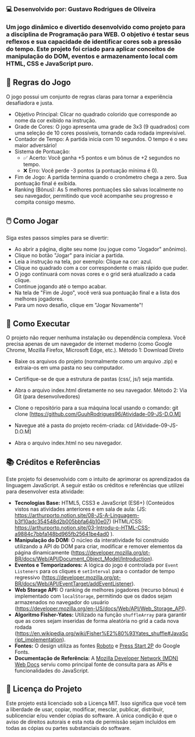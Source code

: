 ### 💻 Desenvolvido por: Gustavo Rodrigues de Oliveira

### Um jogo dinâmico e divertido desenvolvido como projeto para a disciplina de Programação para WEB. O objetivo é testar seus reflexos e sua capacidade de identificar cores sob a pressão do tempo. Este projeto foi criado para aplicar conceitos de manipulação do DOM, eventos e armazenamento local com HTML, CSS e JavaScript puro.

## 📜 Regras do Jogo

O jogo possui um conjunto de regras claras para tornar a experiência desafiadora e justa.
 * Objetivo Principal: Clicar no quadrado colorido que corresponde ao nome da cor exibido na instrução.
 * Grade de Cores: O jogo apresenta uma grade de 3x3 (9 quadrados) com uma seleção de 10 cores possíveis, tornando cada rodada imprevisível.
 * Contador de Tempo: A partida inicia com 10 segundos. O tempo é o seu maior adversário!
 * Sistema de Pontuação:
   * ✅ Acerto: Você ganha +5 pontos e um bônus de +2 segundos no tempo.
   * ❌ Erro: Você perde -3 pontos (a pontuação mínima é 0).
 * Fim de Jogo: A partida termina quando o cronômetro chega a zero. Sua pontuação final é exibida.
 * Ranking (Bônus): As 5 melhores pontuações são salvas localmente no seu navegador, permitindo que você acompanhe seu progresso e compita consigo mesmo.
## 🖱️ Como Jogar
Siga estes passos simples para se divertir:
 * Ao abrir a página, digite seu nome (ou jogue como "Jogador" anônimo).
 * Clique no botão "Jogar" para iniciar a partida.
 * Leia a instrução na tela, por exemplo: Clique na cor: azul.
 * Clique no quadrado com a cor correspondente o mais rápido que puder.
 * O jogo continuará com novas cores e o grid será atualizado a cada clique.
 * Continue jogando até o tempo acabar.
 * Na tela de "Fim de Jogo", você verá sua pontuação final e a lista dos melhores jogadores.
 * Para um novo desafio, clique em "Jogar Novamente"!
## 🚀 Como Executar
O projeto não requer nenhuma instalação ou dependência complexa. Você precisa apenas de um navegador de internet moderno (como Google Chrome, Mozilla Firefox, Microsoft Edge, etc.).
Método 1: Download Direto
 * Baixe os arquivos do projeto (normalmente como um arquivo .zip) e extraia-os em uma pasta no seu computador.
 * Certifique-se de que a estrutura de pastas (css/, js/) seja mantida.
 * Abra o arquivo index.html diretamente no seu navegador.
Método 2: Via Git (para desenvolvedores)
 * Clone o repositório para a sua máquina local usando o comando:
   git clone [https://github.com/GuuhRodrigues96/Atividade-09-JS-D.O.M]

 * Navegue até a pasta do projeto recém-criada:
   cd [Atividade-09-JS-D.O.M]

 * Abra o arquivo index.html no seu navegador.

## 📚 Créditos e Referências

Este projeto foi desenvolvido com o intuito de aprimorar os aprendizados da linguagem JavaScript. A seguir estão os créditos e referências que utilizei para desenvolver esta atividade:

* **Tecnologias Base:** HTML5, CSS3 e JavaScript (ES6+) (Conteúdos vistos nas atividades anteriores e em sala de aula: (JS: https://arthurporto.notion.site/08-JS-A-Linguagem-b3f10adc354548d2b005bbfa64b10e07)
(HTML/CSS: https://arthurporto.notion.site/03-Introdu-o-HTML-CSS-a9884c7bbfa148bd965fb25641be4ad0 ).
* **Manipulação do DOM:** O núcleo da interatividade foi construído utilizando a API do DOM para criar, modificar e remover elementos da página dinamicamente (https://developer.mozilla.org/pt-BR/docs/Web/API/Document_Object_Model/Introduction).
* **Eventos e Temporizadores:** A lógica do jogo é controlada por `Event Listeners` para os cliques e `setInterval` para o contador de tempo regressivo (https://developer.mozilla.org/pt-BR/docs/Web/API/EventTarget/addEventListener).
* **Web Storage API:** O ranking de melhores jogadores (recurso bônus) é implementado com `localStorage`, permitindo que os dados sejam armazenados no navegador do usuário (https://developer.mozilla.org/en-US/docs/Web/API/Web_Storage_API).
* **Algoritmo Fisher-Yates:** Utilizado na função `shuffleArray` para garantir que as cores sejam inseridas de forma aleatória no grid a cada nova rodada (https://en.wikipedia.org/wiki/Fisher%E2%80%93Yates_shuffle#JavaScript_implementation).
* **Fontes:** O design utiliza as fontes [Roboto](https://fonts.google.com/specimen/Roboto) e [Press Start 2P](https://fonts.google.com/specimen/Press+Start+2P) do Google Fonts.
* **Documentação de Referência:** A [Mozilla Developer Network (MDN) Web Docs](https://developer.mozilla.org/en-US/docs/Web/JavaScript) serviu como principal fonte de consulta para as APIs e funcionalidades do JavaScript.

## 📄 Licença do Projeto
Este projeto está licenciado sob a Licença MIT.
Isso significa que você tem a liberdade de usar, copiar, modificar, mesclar, publicar, distribuir, sublicenciar e/ou vender cópias do software. A única condição é que o aviso de direitos autorais e esta nota de permissão sejam incluídos em todas as cópias ou partes substanciais do software.